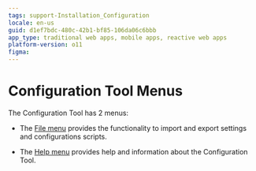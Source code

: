 ```yaml
---
tags: support-Installation_Configuration
locale: en-us
guid: d1ef7bdc-480c-42b1-bf85-106da06c6bbb
app_type: traditional web apps, mobile apps, reactive web apps
platform-version: o11
figma:
---
```


# Configuration Tool Menus

The Configuration Tool has 2 menus:

* The [File menu](menu-file.md) provides the functionality to import and export settings and configurations scripts. 

* The [Help menu](menu-help.md) provides help and information about the Configuration Tool.
